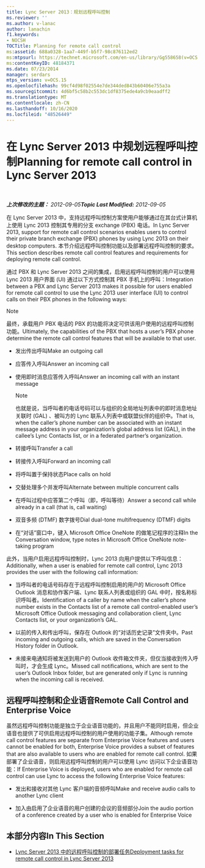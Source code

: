 ```yaml
---
title: Lync Server 2013：规划远程呼叫控制
ms.reviewer: ''
ms.author: v-lanac
author: lanachin
f1.keywords:
- NOCSH
TOCTitle: Planning for remote call control
ms:assetid: 688a0328-1aa7-449f-b5f7-98c876112ed2
ms:mtpsurl: https://technet.microsoft.com/en-us/library/Gg558658(v=OCS.15)
ms:contentKeyID: 48184371
ms.date: 07/23/2014
manager: serdars
mtps_version: v=OCS.15
ms.openlocfilehash: 99cf4d98f02554e7de344ded843b60406e755a3a
ms.sourcegitcommit: 4d6bf5c58b2c553dc1df8375ede4a9cb9eaadff2
ms.translationtype: MT
ms.contentlocale: zh-CN
ms.lasthandoff: 10/16/2020
ms.locfileid: "48526449"
---
```

# <a name="planning-for-remote-call-control-in-lync-server-2013"></a><span data-ttu-id="abb29-102">在 Lync Server 2013 中规划远程呼叫控制</span><span class="sxs-lookup"><span data-stu-id="abb29-102">Planning for remote call control in Lync Server 2013</span></span>

<div data-xmlns="http://www.w3.org/1999/xhtml">

<div class="topic" data-xmlns="http://www.w3.org/1999/xhtml" data-msxsl="urn:schemas-microsoft-com:xslt" data-cs="https://msdn.microsoft.com/">

<div data-asp="https://msdn2.microsoft.com/asp">



</div>

<div id="mainSection">

<div id="mainBody">

<span> </span>

<span data-ttu-id="abb29-103">_**上次修改的主题：** 2012-09-05_</span><span class="sxs-lookup"><span data-stu-id="abb29-103">_**Topic Last Modified:** 2012-09-05_</span></span>

<span data-ttu-id="abb29-104">在 Lync Server 2013 中，支持远程呼叫控制方案使用户能够通过在其台式计算机上使用 Lync 2013 控制其专用的分支 exchange (PBX) 电话。</span><span class="sxs-lookup"><span data-stu-id="abb29-104">In Lync Server 2013, support for remote call control scenarios enables users to control their private branch exchange (PBX) phones by using Lync 2013 on their desktop computers.</span></span> <span data-ttu-id="abb29-105">本节介绍远程呼叫控制功能以及部署远程呼叫控制的要求。</span><span class="sxs-lookup"><span data-stu-id="abb29-105">This section describes remote call control features and requirements for deploying remote call control.</span></span>

<span data-ttu-id="abb29-106">通过 PBX 和 Lync Server 2013 之间的集成，启用远程呼叫控制的用户可以使用 Lync 2013 用户界面 (UI) 通过以下方式控制其 PBX 手机上的呼叫：</span><span class="sxs-lookup"><span data-stu-id="abb29-106">Integration between a PBX and Lync Server 2013 makes it possible for users enabled for remote call control to use the Lync 2013 user interface (UI) to control calls on their PBX phones in the following ways:</span></span>

<div>


> [!NOTE]  
> <span data-ttu-id="abb29-107">最终，承载用户 PBX 电话的 PBX 的功能将决定可供该用户使用的远程呼叫控制功能。</span><span class="sxs-lookup"><span data-stu-id="abb29-107">Ultimately, the capabilities of the PBX that hosts a user’s PBX phone determine the remote call control features that will be available to that user.</span></span>



</div>

  - <span data-ttu-id="abb29-108">发出传出呼叫</span><span class="sxs-lookup"><span data-stu-id="abb29-108">Make an outgoing call</span></span>

  - <span data-ttu-id="abb29-109">应答传入呼叫</span><span class="sxs-lookup"><span data-stu-id="abb29-109">Answer an incoming call</span></span>

  - <span data-ttu-id="abb29-110">使用即时消息应答传入呼叫</span><span class="sxs-lookup"><span data-stu-id="abb29-110">Answer an incoming call with an instant message</span></span>
    
    <div>
    

    > [!NOTE]  
    > <span data-ttu-id="abb29-111">也就是说，当呼叫者的电话号码可以与组织的全局地址列表中的即时消息地址关联时 (GAL) 、被叫方的 Lync 联系人列表中或联盟伙伴的组织中。</span><span class="sxs-lookup"><span data-stu-id="abb29-111">That is, when the caller’s phone number can be associated with an instant message address in your organization’s global address list (GAL), in the callee’s Lync Contacts list, or in a federated partner’s organization.</span></span>

    
    </div>

  - <span data-ttu-id="abb29-112">转接呼叫</span><span class="sxs-lookup"><span data-stu-id="abb29-112">Transfer a call</span></span>

  - <span data-ttu-id="abb29-113">转接传入呼叫</span><span class="sxs-lookup"><span data-stu-id="abb29-113">Forward an incoming call</span></span>

  - <span data-ttu-id="abb29-114">将呼叫置于保持状态</span><span class="sxs-lookup"><span data-stu-id="abb29-114">Place calls on hold</span></span>

  - <span data-ttu-id="abb29-115">交替处理多个并发呼叫</span><span class="sxs-lookup"><span data-stu-id="abb29-115">Alternate between multiple concurrent calls</span></span>

  - <span data-ttu-id="abb29-116">在呼叫过程中应答第二个呼叫（即，呼叫等待）</span><span class="sxs-lookup"><span data-stu-id="abb29-116">Answer a second call while already in a call (that is, call waiting)</span></span>

  - <span data-ttu-id="abb29-117">双音多频 (DTMF) 数字拨号</span><span class="sxs-lookup"><span data-stu-id="abb29-117">Dial dual-tone multifrequency (DTMF) digits</span></span>

  - <span data-ttu-id="abb29-118">在“对话”窗口中，键入 Microsoft Office OneNote 的做笔记程序的注释</span><span class="sxs-lookup"><span data-stu-id="abb29-118">In the Conversation window, type notes in Microsoft Office OneNote note-taking program</span></span>

<span data-ttu-id="abb29-119">此外，当用户启用远程呼叫控制时，Lync 2013 向用户提供以下呼叫信息：</span><span class="sxs-lookup"><span data-stu-id="abb29-119">Additionally, when a user is enabled for remote call control, Lync 2013 provides the user with the following call information:</span></span>

  - <span data-ttu-id="abb29-120">当呼叫者的电话号码存在于远程呼叫控制启用的用户的 Microsoft Office Outlook 消息和协作客户端、Lync 联系人列表或组织的 GAL 中时，按名称标识呼叫者。</span><span class="sxs-lookup"><span data-stu-id="abb29-120">Identification of a caller by name when the caller’s phone number exists in the Contacts list of a remote call control-enabled user’s Microsoft Office Outlook messaging and collaboration client, Lync Contacts list, or your organization’s GAL.</span></span>

  - <span data-ttu-id="abb29-121">以前的传入和传出呼叫，保存在 Outlook 的“对话历史记录”文件夹中。</span><span class="sxs-lookup"><span data-stu-id="abb29-121">Past incoming and outgoing calls, which are saved in the Conversation History folder in Outlook.</span></span>

  - <span data-ttu-id="abb29-122">未接来电通知将被发送到用户的 Outlook 收件箱文件夹，但仅当接收到传入呼叫时，才会生成 Lync。</span><span class="sxs-lookup"><span data-stu-id="abb29-122">Missed call notifications, which are sent to the user’s Outlook Inbox folder, but are generated only if Lync is running when the incoming call is received.</span></span>

<div>

## <a name="remote-call-control-and-enterprise-voice"></a><span data-ttu-id="abb29-123">远程呼叫控制和企业语音</span><span class="sxs-lookup"><span data-stu-id="abb29-123">Remote Call Control and Enterprise Voice</span></span>

<span data-ttu-id="abb29-124">虽然远程呼叫控制功能是独立于企业语音功能的，并且用户不能同时启用，但企业语音也提供了可供启用远程呼叫控制的用户使用的功能子集。</span><span class="sxs-lookup"><span data-stu-id="abb29-124">Although remote call control features are separate from Enterprise Voice features and users cannot be enabled for both, Enterprise Voice provides a subset of features that are also available to users who are enabled for remote call control.</span></span> <span data-ttu-id="abb29-125">如果部署了企业语音，则启用远程呼叫控制的用户可以使用 Lync 访问以下企业语音功能：</span><span class="sxs-lookup"><span data-stu-id="abb29-125">If Enterprise Voice is deployed, users who are enabled for remote call control can use Lync to access the following Enterprise Voice features:</span></span>

  - <span data-ttu-id="abb29-126">发出和接收对其他 Lync 客户端的音频呼叫</span><span class="sxs-lookup"><span data-stu-id="abb29-126">Make and receive audio calls to another Lync client</span></span>

  - <span data-ttu-id="abb29-127">加入由启用了企业语音的用户创建的会议的音频部分</span><span class="sxs-lookup"><span data-stu-id="abb29-127">Join the audio portion of a conference created by a user who is enabled for Enterprise Voice</span></span>

</div>

<div>

## <a name="in-this-section"></a><span data-ttu-id="abb29-128">本部分内容</span><span class="sxs-lookup"><span data-stu-id="abb29-128">In This Section</span></span>

  - [<span data-ttu-id="abb29-129">Lync Server 2013 中的远程呼叫控制的部署任务</span><span class="sxs-lookup"><span data-stu-id="abb29-129">Deployment tasks for remote call control in Lync Server 2013</span></span>](lync-server-2013-deployment-tasks-for-remote-call-control.md)

</div>

</div>

<span> </span>

</div>

</div>

</div>

